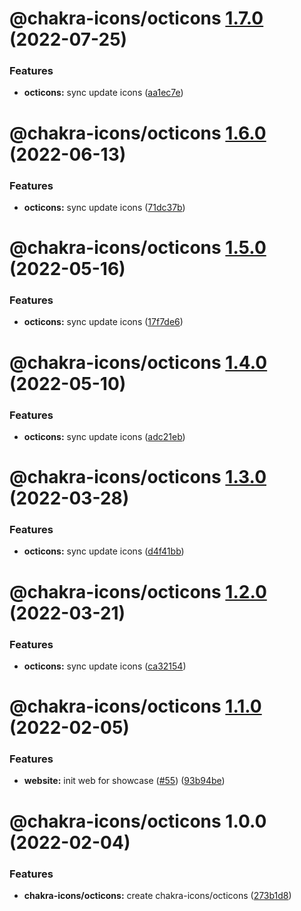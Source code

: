 # @chakra-icons/octicons [1.7.0](https://github.com/kodingdotninja/chakra-icons/compare/@chakra-icons/octicons@1.6.0...@chakra-icons/octicons@1.7.0) (2022-07-25)

### Features

- **octicons:** sync update icons ([aa1ec7e](https://github.com/kodingdotninja/chakra-icons/commit/aa1ec7e5318d16472e44415e1e3720fe9140b96a))

# @chakra-icons/octicons [1.6.0](https://github.com/kodingdotninja/chakra-icons/compare/@chakra-icons/octicons@1.5.0...@chakra-icons/octicons@1.6.0) (2022-06-13)

### Features

- **octicons:** sync update icons ([71dc37b](https://github.com/kodingdotninja/chakra-icons/commit/71dc37b5cd55b73157dcb6494c3fb112d3f348d8))

# @chakra-icons/octicons [1.5.0](https://github.com/kodingdotninja/chakra-icons/compare/@chakra-icons/octicons@1.4.0...@chakra-icons/octicons@1.5.0) (2022-05-16)

### Features

- **octicons:** sync update icons ([17f7de6](https://github.com/kodingdotninja/chakra-icons/commit/17f7de698b573dbecfc540734fa78ab4cada9371))

# @chakra-icons/octicons [1.4.0](https://github.com/kodingdotninja/chakra-icons/compare/@chakra-icons/octicons@1.3.0...@chakra-icons/octicons@1.4.0) (2022-05-10)

### Features

- **octicons:** sync update icons ([adc21eb](https://github.com/kodingdotninja/chakra-icons/commit/adc21eb8880c8da519cef537e22f3f7e9f652230))

# @chakra-icons/octicons [1.3.0](https://github.com/kodingdotninja/chakra-icons/compare/@chakra-icons/octicons@1.2.0...@chakra-icons/octicons@1.3.0) (2022-03-28)

### Features

- **octicons:** sync update icons ([d4f41bb](https://github.com/kodingdotninja/chakra-icons/commit/d4f41bb06398086671ab3e39552b9e71c175b8ba))

# @chakra-icons/octicons [1.2.0](https://github.com/kodingdotninja/chakra-icons/compare/@chakra-icons/octicons@1.1.0...@chakra-icons/octicons@1.2.0) (2022-03-21)

### Features

- **octicons:** sync update icons ([ca32154](https://github.com/kodingdotninja/chakra-icons/commit/ca32154b41f597f9981ffc1708cb88b1271c9532))

# @chakra-icons/octicons [1.1.0](https://github.com/kodingdotninja/chakra-icons/compare/@chakra-icons/octicons@1.0.0...@chakra-icons/octicons@1.1.0) (2022-02-05)

### Features

- **website:** init web for showcase ([#55](https://github.com/kodingdotninja/chakra-icons/issues/55)) ([93b94be](https://github.com/kodingdotninja/chakra-icons/commit/93b94bebe0f9a7ff0481bf3c564515e75d453a02))

# @chakra-icons/octicons 1.0.0 (2022-02-04)

### Features

- **chakra-icons/octicons:** create chakra-icons/octicons ([273b1d8](https://github.com/kodingdotninja/chakra-icons/commit/273b1d8317e4cce6a5c03d18d45cb99dd2d35579))
